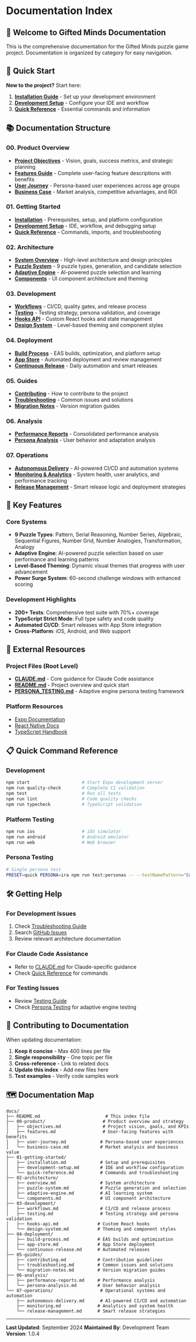 # Documentation Index

## 📖 Welcome to Gifted Minds Documentation

This is the comprehensive documentation for the Gifted Minds puzzle game project. Documentation is organized by category for easy navigation.

## 🚀 Quick Start

**New to the project?** Start here:

1. **[Installation Guide](01-getting-started/installation.md)** - Set up your development environment
2. **[Development Setup](01-getting-started/development-setup.md)** - Configure your IDE and workflow
3. **[Quick Reference](01-getting-started/quick-reference.md)** - Essential commands and information

## 📚 Documentation Structure

### 00. Product Overview
- **[Project Objectives](00-product/objectives.md)** - Vision, goals, success metrics, and strategic planning
- **[Features Guide](00-product/features.md)** - Complete user-facing feature descriptions with benefits
- **[User Journey](00-product/user-journey.md)** - Persona-based user experiences across age groups
- **[Business Case](00-product/business-case.md)** - Market analysis, competitive advantages, and ROI

### 01. Getting Started
- **[Installation](01-getting-started/installation.md)** - Prerequisites, setup, and platform configuration
- **[Development Setup](01-getting-started/development-setup.md)** - IDE, workflow, and debugging setup
- **[Quick Reference](01-getting-started/quick-reference.md)** - Commands, imports, and troubleshooting

### 02. Architecture
- **[System Overview](02-architecture/overview.md)** - High-level architecture and design principles
- **[Puzzle System](02-architecture/puzzle-system.md)** - 9 puzzle types, generation, and candidate selection
- **[Adaptive Engine](02-architecture/adaptive-engine.md)** - AI-powered puzzle selection and learning
- **[Components](02-architecture/components.md)** - UI component architecture and theming

### 03. Development
- **[Workflows](03-development/workflows.md)** - CI/CD, quality gates, and release process
- **[Testing](03-development/testing.md)** - Testing strategy, persona validation, and coverage
- **[Hooks API](03-development/hooks-api.md)** - Custom React hooks and state management
- **[Design System](03-development/design-system.md)** - Level-based theming and component styles

### 04. Deployment
- **[Build Process](04-deployment/build-process.md)** - EAS builds, optimization, and platform setup
- **[App Store](04-deployment/app-store.md)** - Automated deployment and review management
- **[Continuous Release](04-deployment/continuous-release.md)** - Daily automation and smart releases

### 05. Guides
- **[Contributing](05-guides/contributing.md)** - How to contribute to the project
- **[Troubleshooting](05-guides/troubleshooting.md)** - Common issues and solutions
- **[Migration Notes](05-guides/migration-notes.md)** - Version migration guides

### 06. Analysis
- **[Performance Reports](06-analysis/performance-reports.md)** - Consolidated performance analysis
- **[Persona Analysis](06-analysis/persona-analysis.md)** - User behavior and adaptation analysis

### 07. Operations
- **[Autonomous Delivery](07-operations/autonomous-delivery.md)** - AI-powered CI/CD and automation systems
- **[Monitoring & Analytics](07-operations/monitoring.md)** - System health, user analytics, and performance tracking
- **[Release Management](07-operations/release-management.md)** - Smart release logic and deployment strategies

## 🎯 Key Features

### Core Systems
- **9 Puzzle Types**: Pattern, Serial Reasoning, Number Series, Algebraic, Sequential Figures, Number Grid, Number Analogies, Transformation, Analogy
- **Adaptive Engine**: AI-powered puzzle selection based on user performance and learning patterns
- **Level-Based Theming**: Dynamic visual themes that progress with user advancement
- **Power Surge System**: 60-second challenge windows with enhanced scoring

### Development Highlights
- **200+ Tests**: Comprehensive test suite with 70%+ coverage
- **TypeScript Strict Mode**: Full type safety and code quality
- **Automated CI/CD**: Smart releases with App Store integration
- **Cross-Platform**: iOS, Android, and Web support

## 🔗 External Resources

### Project Files (Root Level)
- **[CLAUDE.md](../CLAUDE.md)** - Core guidance for Claude Code assistance
- **[README.md](../README.md)** - Project overview and quick start
- **[PERSONA_TESTING.md](../PERSONA_TESTING.md)** - Adaptive engine persona testing framework

### Platform Resources
- [Expo Documentation](https://docs.expo.dev/)
- [React Native Docs](https://reactnative.dev/docs/getting-started)
- [TypeScript Handbook](https://www.typescriptlang.org/docs/)

## 📋 Quick Command Reference

### Development
```bash
npm start                    # Start Expo development server
npm run quality-check        # Complete CI validation
npm test                     # Run all tests
npm run lint                 # Code quality checks
npm run typecheck            # TypeScript validation
```

### Platform Testing
```bash
npm run ios                  # iOS simulator
npm run android              # Android emulator
npm run web                  # Web browser
```

### Persona Testing
```bash
# Single persona test
PRESET=quick PERSONA=ira npm run test:personas -- --testNamePattern="Enhanced configurable" --testTimeout=600000
```

## 🛠 Getting Help

### For Development Issues
1. Check [Troubleshooting Guide](05-guides/troubleshooting.md)
2. Search [GitHub Issues](https://github.com/your-repo/issues)
3. Review relevant architecture documentation

### For Claude Code Assistance
- Refer to [CLAUDE.md](../CLAUDE.md) for Claude-specific guidance
- Check [Quick Reference](01-getting-started/quick-reference.md) for commands

### For Testing Issues
- Review [Testing Guide](03-development/testing.md)
- Check [Persona Testing](../PERSONA_TESTING.md) for adaptive engine testing

## 📝 Contributing to Documentation

When updating documentation:
1. **Keep it concise** - Max 400 lines per file
2. **Single responsibility** - One topic per file
3. **Cross-reference** - Link to related docs
4. **Update this index** - Add new files here
5. **Test examples** - Verify code samples work

## 🗺 Documentation Map

```
docs/
├── README.md                         # This index file
├── 00-product/                      # Product overview and strategy
│   ├── objectives.md                # Project vision, goals, and KPIs
│   ├── features.md                  # User-facing features with benefits
│   ├── user-journey.md             # Persona-based user experiences
│   └── business-case.md            # Market analysis and business value
├── 01-getting-started/
│   ├── installation.md             # Setup and prerequisites
│   ├── development-setup.md        # IDE and workflow configuration
│   └── quick-reference.md          # Commands and troubleshooting
├── 02-architecture/
│   ├── overview.md                 # System architecture
│   ├── puzzle-system.md            # Puzzle generation and selection
│   ├── adaptive-engine.md          # AI learning system
│   └── components.md               # UI component architecture
├── 03-development/
│   ├── workflows.md                # CI/CD and release process
│   ├── testing.md                  # Testing strategy and persona validation
│   ├── hooks-api.md               # Custom React hooks
│   └── design-system.md           # Theming and component styles
├── 04-deployment/
│   ├── build-process.md           # EAS builds and optimization
│   ├── app-store.md               # App Store deployment
│   └── continuous-release.md      # Automated releases
├── 05-guides/
│   ├── contributing.md            # Contribution guidelines
│   ├── troubleshooting.md         # Common issues and solutions
│   └── migration-notes.md         # Version migration guides
├── 06-analysis/
│   ├── performance-reports.md     # Performance analysis
│   └── persona-analysis.md        # User behavior analysis
└── 07-operations/                  # Operational systems and automation
    ├── autonomous-delivery.md      # AI-powered CI/CD and automation
    ├── monitoring.md              # Analytics and system health
    └── release-management.md      # Smart release strategies
```

---

**Last Updated**: September 2024
**Maintained By**: Development Team
**Version**: 1.0.4